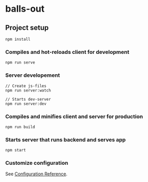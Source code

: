 # balls-out

## Project setup

```
npm install
```

### Compiles and hot-reloads client for development

```
npm run serve
```

### Server developement

```
// Create js-files
npm run server:watch

// Starts dev-server
npm run server:dev
```

### Compiles and minifies client and server for production

```
npm run build
```

### Starts server that runs backend and serves app

```
npm start
```

### Customize configuration

See [Configuration Reference](https://cli.vuejs.org/config/).
